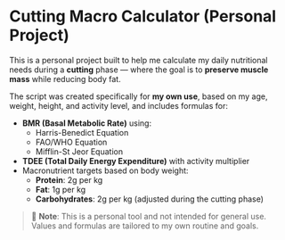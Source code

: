 # Cutting Macro Calculator (Personal Project)

This is a personal project built to help me calculate my daily nutritional needs during a **cutting** phase — where the goal is to **preserve muscle mass** while reducing body fat.

The script was created specifically for **my own use**, based on my age, weight, height, and activity level, and includes formulas for:

- **BMR (Basal Metabolic Rate)** using:
  - Harris-Benedict Equation
  - FAO/WHO Equation
  - Mifflin-St Jeor Equation
- **TDEE (Total Daily Energy Expenditure)** with activity multiplier
- Macronutrient targets based on body weight:
  - **Protein**: 2g per kg
  - **Fat**: 1g per kg
  - **Carbohydrates**: 2g per kg (adjusted during the cutting phase)

> 🧠 **Note**: This is a personal tool and not intended for general use. Values and formulas are tailored to my own routine and goals.